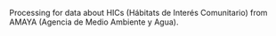 Processing for data about HICs (Hábitats de Interés Comunitario) from AMAYA (Agencia de Medio Ambiente y Agua).
